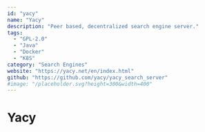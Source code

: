 ```yaml
---
id: "yacy"
name: "Yacy"
description: "Peer based, decentralized search engine server."
tags:
  - "GPL-2.0"
  - "Java"
  - "Docker"
  - "K8S"
category: "Search Engines"
website: "https://yacy.net/en/index.html"
github: "https://github.com/yacy/yacy_search_server"
#image: "/placeholder.svg?height=300&width=400"
---
```


# Yacy
